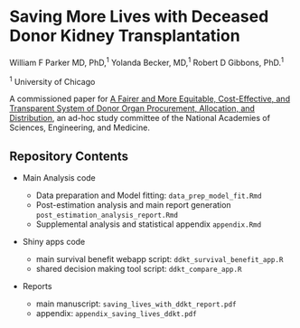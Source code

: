 # Saving More Lives with Deceased Donor Kidney Transplantation

William F Parker MD, PhD,<sup>1</sup> Yolanda Becker, MD,<sup>1</sup> Robert D Gibbons, PhD.<sup>1</sup>

<sup>1</sup> University of Chicago

A commissioned paper for [A Fairer and More Equitable, Cost-Effective, and Transparent System of Donor Organ Procurement, Allocation, and Distribution](https://www.nationalacademies.org/our-work/a-fairer-and-more-equitable-cost-effective-and-transparent-system-of-donor-organ-procurement-allocation-and-distribution), an ad-hoc study committee of the National Academies of Sciences, Engineering, and Medicine.


## Repository Contents

* Main Analysis code
  * Data preparation and Model fitting: `data_prep_model_fit.Rmd`
  * Post-estimation analysis and main report generation `post_estimation_analysis_report.Rmd`
  * Supplemental analysis and statistical appendix `appendix.Rmd`

* Shiny apps code
  * main survival benefit webapp script: `ddkt_survival_benefit_app.R`
  * shared decision making tool script: `ddkt_compare_app.R`
  
* Reports
  * main manuscript: `saving_lives_with_ddkt_report.pdf`
  * appendix: `appendix_saving_lives_ddkt.pdf`
